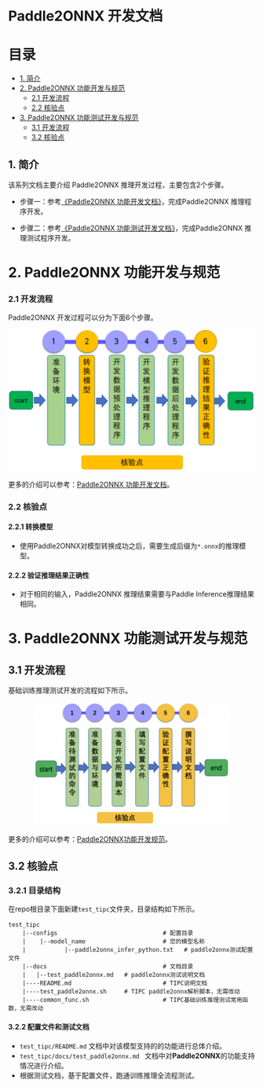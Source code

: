 # Paddle2ONNX 开发文档

# 目录

- [1. 简介](#1)
- [2. Paddle2ONNX 功能开发与规范](#2)
    - [2.1 开发流程](#2.1)
    - [2.2 核验点](#2.2)
- [3. Paddle2ONNX 功能测试开发与规范](#3)
    - [3.1 开发流程](#3.1)
    - [3.2 核验点](#3.2)


<a name="1"></a>

## 1. 简介

该系列文档主要介绍 Paddle2ONNX 推理开发过程，主要包含2个步骤。


- 步骤一：参考[《Paddle2ONNX 功能开发文档》](./paddle2onnx.md)，完成Paddle2ONNX 推理程序开发。

- 步骤二：参考[《Paddle2ONNX 功能测试开发文档》](./test_paddle2onnx.md)，完成Paddle2ONNX 推理测试程序开发。


<a name="2"></a>

# 2. Paddle2ONNX 功能开发与规范

<a name="2.1"></a>

### 2.1 开发流程

Paddle2ONNX 开发过程可以分为下面6个步骤。

<div align="center">
    <img src="../images/paddle2onnx_guide.png" width="800">
</div>


更多的介绍可以参考：[Paddle2ONNX 功能开发文档](https://github.com/PaddlePaddle/models/blob/release/2.2/tutorials/tipc/paddle2onnx/paddle2onnx.md)。

<a name="2.2"></a>

### 2.2 核验点

#### 2.2.1 转换模型

* 使用Paddle2ONNX对模型转换成功之后，需要生成后缀为`*.onnx`的推理模型。

#### 2.2.2 验证推理结果正确性

* 对于相同的输入，Paddle2ONNX 推理结果需要与Paddle Inference推理结果相同。

<a name="3"></a>

# 3. Paddle2ONNX 功能测试开发与规范

## 3.1 开发流程

基础训练推理测试开发的流程如下所示。

<div align="center">
    <img src="../train_infer_python/images/test_linux_train_infer_python_pipeline.png" width="400">
</div>

更多的介绍可以参考：[Paddle2ONNX功能开发规范](./test_paddle2onnx.md)。

## 3.2 核验点

### 3.2.1 目录结构

在repo根目录下面新建`test_tipc`文件夹，目录结构如下所示。

```
test_tipc
    |--configs                              # 配置目录
    |    |--model_name                      # 您的模型名称
    |           |--paddle2onnx_infer_python.txt   # paddle2onnx测试配置文件
    |--docs                                 # 文档目录
    |   |--test_paddle2onnx.md   # paddle2onnx测试说明文档
    |----README.md                          # TIPC说明文档
    |----test_paddle2onnx.sh     # TIPC paddle2onnx解析脚本，无需改动
    |----common_func.sh                     # TIPC基础训练推理测试常用函数，无需改动
```


#### 3.2.2 配置文件和测试文档

* `test_tipc/README.md` 文档中对该模型支持的的功能进行总体介绍。
* `test_tipc/docs/test_paddle2onnx.md ` 文档中对**Paddle2ONNX**的功能支持情况进行介绍。
* 根据测试文档，基于配置文件，跑通训练推理全流程测试。
